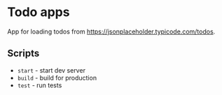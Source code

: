 # Todo apps

App for loading todos from https://jsonplaceholder.typicode.com/todos.

## Scripts

- `start` - start dev server
- `build` - build for production
- `test` - run tests
